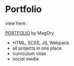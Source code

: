 # Portfolio

view here:

<a href="https://magdry.github.io/Portfolio/index.html">PORTFOLIO</a> by MagDry

<ul>
  <li>HTML, SCSS, JS, Webpack</li>
  <li>all projects in one place</li>
  <li>curriculum vitae</li>
  <li>social media</li>
</ul>

